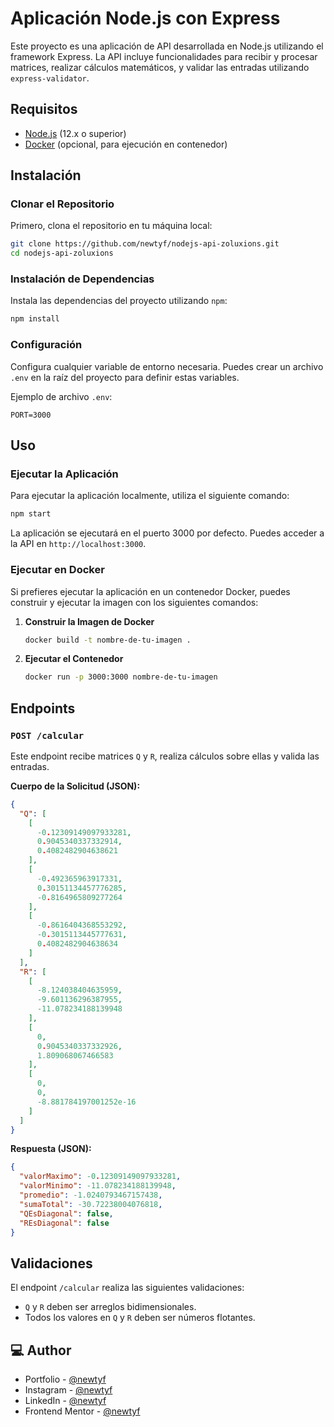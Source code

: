 # Aplicación Node.js con Express

Este proyecto es una aplicación de API desarrollada en Node.js utilizando el framework Express. La API incluye funcionalidades para recibir y procesar matrices, realizar cálculos matemáticos, y validar las entradas utilizando `express-validator`.

## Requisitos

- [Node.js](https://nodejs.org/) (12.x o superior)
- [Docker](https://www.docker.com/products/docker-desktop) (opcional, para ejecución en contenedor)

## Instalación

### Clonar el Repositorio

Primero, clona el repositorio en tu máquina local:

```sh
git clone https://github.com/newtyf/nodejs-api-zoluxions.git
cd nodejs-api-zoluxions
```

### Instalación de Dependencias

Instala las dependencias del proyecto utilizando `npm`:

```sh
npm install
```

### Configuración

Configura cualquier variable de entorno necesaria. Puedes crear un archivo `.env` en la raíz del proyecto para definir estas variables.

Ejemplo de archivo `.env`:

```env
PORT=3000
```

## Uso

### Ejecutar la Aplicación

Para ejecutar la aplicación localmente, utiliza el siguiente comando:

```sh
npm start
```

La aplicación se ejecutará en el puerto 3000 por defecto. Puedes acceder a la API en `http://localhost:3000`.

### Ejecutar en Docker

Si prefieres ejecutar la aplicación en un contenedor Docker, puedes construir y ejecutar la imagen con los siguientes comandos:

1. **Construir la Imagen de Docker**

   ```sh
   docker build -t nombre-de-tu-imagen .
   ```

2. **Ejecutar el Contenedor**

   ```sh
   docker run -p 3000:3000 nombre-de-tu-imagen
   ```

## Endpoints

### `POST /calcular`

Este endpoint recibe matrices `Q` y `R`, realiza cálculos sobre ellas y valida las entradas.

**Cuerpo de la Solicitud (JSON):**

```json
{
  "Q": [
    [
      -0.12309149097933281,
      0.9045340337332914,
      0.4082482904638621
    ],
    [
      -0.492365963917331,
      0.30151134457776285,
      -0.8164965809277264
    ],
    [
      -0.8616404368553292,
      -0.3015113445777631,
      0.4082482904638634
    ]
  ],
  "R": [
    [
      -8.124038404635959,
      -9.601136296387955,
      -11.078234188139948
    ],
    [
      0,
      0.9045340337332926,
      1.809068067466583
    ],
    [
      0,
      0,
      -8.881784197001252e-16
    ]
  ]
}
```

**Respuesta (JSON):**

```json
{
  "valorMaximo": -0.12309149097933281,
  "valorMinimo": -11.078234188139948,
  "promedio": -1.0240793467157438,
  "sumaTotal": -30.72238004076818,
  "QEsDiagonal": false,
  "REsDiagonal": false
}
```

## Validaciones

El endpoint `/calcular` realiza las siguientes validaciones:

- `Q` y `R` deben ser arreglos bidimensionales.
- Todos los valores en `Q` y `R` deben ser números flotantes.

## 💻 Author

- Portfolio - [@newtyf](https://newtyf.com)
- Instagram - [@newtyf](https://www.instagram.com/newt_yf/)
- LinkedIn - [@newtyf](https://www.linkedin.com/in/axel-mu%C3%B1oz/)
- Frontend Mentor - [@newtyf](https://www.frontendmentor.io/profile/TREz-bits)